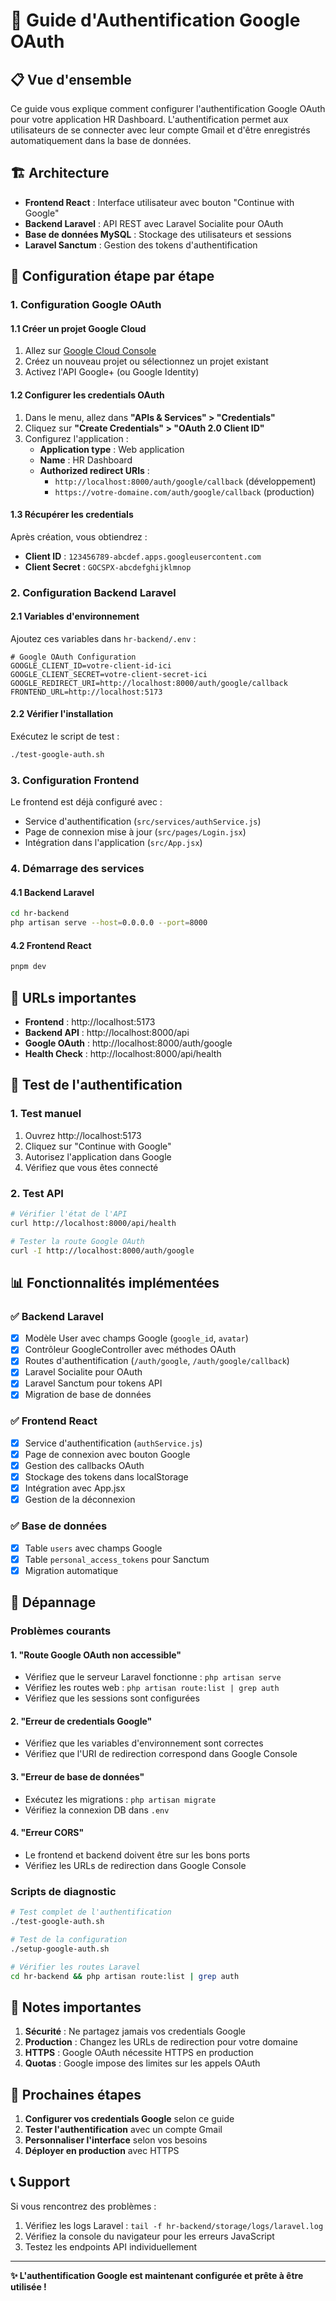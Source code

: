 # 🔐 Guide d'Authentification Google OAuth

## 📋 Vue d'ensemble

Ce guide vous explique comment configurer l'authentification Google OAuth pour votre application HR Dashboard. L'authentification permet aux utilisateurs de se connecter avec leur compte Gmail et d'être enregistrés automatiquement dans la base de données.

## 🏗️ Architecture

- **Frontend React** : Interface utilisateur avec bouton "Continue with Google"
- **Backend Laravel** : API REST avec Laravel Socialite pour OAuth
- **Base de données MySQL** : Stockage des utilisateurs et sessions
- **Laravel Sanctum** : Gestion des tokens d'authentification

## 🚀 Configuration étape par étape

### 1. Configuration Google OAuth

#### 1.1 Créer un projet Google Cloud

1. Allez sur [Google Cloud Console](https://console.developers.google.com/)
2. Créez un nouveau projet ou sélectionnez un projet existant
3. Activez l'API Google+ (ou Google Identity)

#### 1.2 Configurer les credentials OAuth

1. Dans le menu, allez dans **"APIs & Services" > "Credentials"**
2. Cliquez sur **"Create Credentials" > "OAuth 2.0 Client ID"**
3. Configurez l'application :
   - **Application type** : Web application
   - **Name** : HR Dashboard
   - **Authorized redirect URIs** :
     - `http://localhost:8000/auth/google/callback` (développement)
     - `https://votre-domaine.com/auth/google/callback` (production)

#### 1.3 Récupérer les credentials

Après création, vous obtiendrez :
- **Client ID** : `123456789-abcdef.apps.googleusercontent.com`
- **Client Secret** : `GOCSPX-abcdefghijklmnop`

### 2. Configuration Backend Laravel

#### 2.1 Variables d'environnement

Ajoutez ces variables dans `hr-backend/.env` :

```env
# Google OAuth Configuration
GOOGLE_CLIENT_ID=votre-client-id-ici
GOOGLE_CLIENT_SECRET=votre-client-secret-ici
GOOGLE_REDIRECT_URI=http://localhost:8000/auth/google/callback
FRONTEND_URL=http://localhost:5173
```

#### 2.2 Vérifier l'installation

Exécutez le script de test :
```bash
./test-google-auth.sh
```

### 3. Configuration Frontend

Le frontend est déjà configuré avec :
- Service d'authentification (`src/services/authService.js`)
- Page de connexion mise à jour (`src/pages/Login.jsx`)
- Intégration dans l'application (`src/App.jsx`)

### 4. Démarrage des services

#### 4.1 Backend Laravel
```bash
cd hr-backend
php artisan serve --host=0.0.0.0 --port=8000
```

#### 4.2 Frontend React
```bash
pnpm dev
```

## 🔗 URLs importantes

- **Frontend** : http://localhost:5173
- **Backend API** : http://localhost:8000/api
- **Google OAuth** : http://localhost:8000/auth/google
- **Health Check** : http://localhost:8000/api/health

## 🧪 Test de l'authentification

### 1. Test manuel

1. Ouvrez http://localhost:5173
2. Cliquez sur "Continue with Google"
3. Autorisez l'application dans Google
4. Vérifiez que vous êtes connecté

### 2. Test API

```bash
# Vérifier l'état de l'API
curl http://localhost:8000/api/health

# Tester la route Google OAuth
curl -I http://localhost:8000/auth/google
```

## 📊 Fonctionnalités implémentées

### ✅ Backend Laravel
- [x] Modèle User avec champs Google (`google_id`, `avatar`)
- [x] Contrôleur GoogleController avec méthodes OAuth
- [x] Routes d'authentification (`/auth/google`, `/auth/google/callback`)
- [x] Laravel Socialite pour OAuth
- [x] Laravel Sanctum pour tokens API
- [x] Migration de base de données

### ✅ Frontend React
- [x] Service d'authentification (`authService.js`)
- [x] Page de connexion avec bouton Google
- [x] Gestion des callbacks OAuth
- [x] Stockage des tokens dans localStorage
- [x] Intégration avec App.jsx
- [x] Gestion de la déconnexion

### ✅ Base de données
- [x] Table `users` avec champs Google
- [x] Table `personal_access_tokens` pour Sanctum
- [x] Migration automatique

## 🔧 Dépannage

### Problèmes courants

#### 1. "Route Google OAuth non accessible"
- Vérifiez que le serveur Laravel fonctionne : `php artisan serve`
- Vérifiez les routes web : `php artisan route:list | grep auth`
- Vérifiez que les sessions sont configurées

#### 2. "Erreur de credentials Google"
- Vérifiez que les variables d'environnement sont correctes
- Vérifiez que l'URI de redirection correspond dans Google Console

#### 3. "Erreur de base de données"
- Exécutez les migrations : `php artisan migrate`
- Vérifiez la connexion DB dans `.env`

#### 4. "Erreur CORS"
- Le frontend et backend doivent être sur les bons ports
- Vérifiez les URLs de redirection dans Google Console

### Scripts de diagnostic

```bash
# Test complet de l'authentification
./test-google-auth.sh

# Test de la configuration
./setup-google-auth.sh

# Vérifier les routes Laravel
cd hr-backend && php artisan route:list | grep auth
```

## 📝 Notes importantes

1. **Sécurité** : Ne partagez jamais vos credentials Google
2. **Production** : Changez les URLs de redirection pour votre domaine
3. **HTTPS** : Google OAuth nécessite HTTPS en production
4. **Quotas** : Google impose des limites sur les appels OAuth

## 🎯 Prochaines étapes

1. **Configurer vos credentials Google** selon ce guide
2. **Tester l'authentification** avec un compte Gmail
3. **Personnaliser l'interface** selon vos besoins
4. **Déployer en production** avec HTTPS

## 📞 Support

Si vous rencontrez des problèmes :
1. Vérifiez les logs Laravel : `tail -f hr-backend/storage/logs/laravel.log`
2. Vérifiez la console du navigateur pour les erreurs JavaScript
3. Testez les endpoints API individuellement

---

**✨ L'authentification Google est maintenant configurée et prête à être utilisée !** 